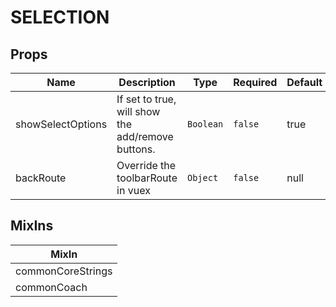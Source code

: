 # SELECTION

## Props

<!-- @vuese:SELECTION:props:start -->
|Name|Description|Type|Required|Default|
|---|---|---|---|---|
|showSelectOptions|If set to true, will show the add/remove buttons.|`Boolean`|`false`|true|
|backRoute|Override the toolbarRoute in vuex|`Object`|`false`|null|

<!-- @vuese:SELECTION:props:end -->


## MixIns

<!-- @vuese:SELECTION:mixIns:start -->
|MixIn|
|---|
|commonCoreStrings|
|commonCoach|

<!-- @vuese:SELECTION:mixIns:end -->
